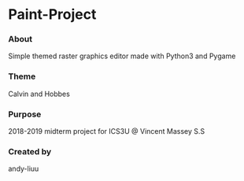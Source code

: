 # Paint-Project
### About
Simple themed raster graphics editor made with Python3 and Pygame<br> 

### Theme
Calvin and Hobbes<br>

### Purpose
2018-2019 midterm project for ICS3U @ Vincent Massey S.S <br>
### Created by
andy-liuu<br>

